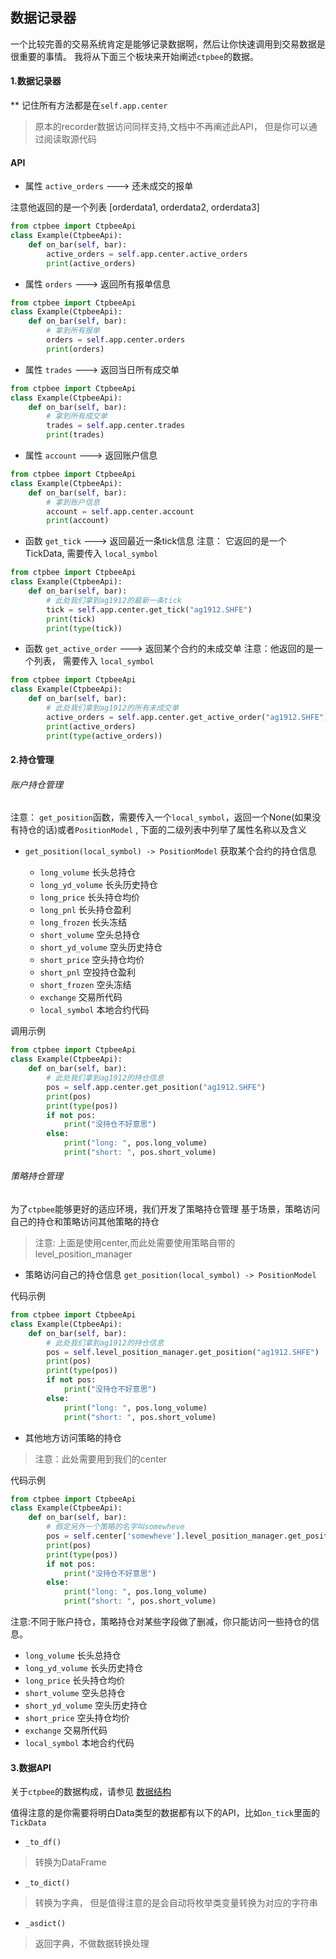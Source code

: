 ## 数据记录器

一个比较完善的交易系统肯定是能够记录数据啊，然后让你快速调用到交易数据是很重要的事情。
我将从下面三个板块来开始阐述`ctpbee`的数据。

#### 1.数据记录器

** 记住所有方法都是在`self.app.center`

> 原本的recorder数据访问同样支持,文档中不再阐述此API， 但是你可以通过阅读取源代码

#### API
- 属性  `active_orders`  --->  还未成交的报单

注意他返回的是一个列表 [orderdata1, orderdata2, orderdata3]
```python
from ctpbee import CtpbeeApi
class Example(CtpbeeApi):
    def on_bar(self, bar):
        active_orders = self.app.center.active_orders
        print(active_orders)
```

- 属性 `orders` ---> 返回所有报单信息 

```python
from ctpbee import CtpbeeApi
class Example(CtpbeeApi):
    def on_bar(self, bar):
        # 拿到所有报单
        orders = self.app.center.orders
        print(orders)
```

- 属性 `trades` ---> 返回当日所有成交单

```python
from ctpbee import CtpbeeApi
class Example(CtpbeeApi):
    def on_bar(self, bar):
        # 拿到所有成交单
        trades = self.app.center.trades
        print(trades)
```

- 属性 `account` ---> 返回账户信息

```python
from ctpbee import CtpbeeApi
class Example(CtpbeeApi):
    def on_bar(self, bar):
        # 拿到账户信息
        account = self.app.center.account
        print(account)
```

- 函数 `get_tick` ---> 返回最近一条tick信息
注意： 它返回的是一个TickData, 需要传入 `local_symbol`

```python
from ctpbee import CtpbeeApi
class Example(CtpbeeApi):
    def on_bar(self, bar):
        # 此处我们拿到ag1912的最新一条tick
        tick = self.app.center.get_tick("ag1912.SHFE")
        print(tick)
        print(type(tick))
```

- 函数 `get_active_order` ---> 返回某个合约的未成交单 
注意：他返回的是一个列表， 需要传入 `local_symbol`

```python
from ctpbee import CtpbeeApi
class Example(CtpbeeApi):
    def on_bar(self, bar):
        # 此处我们拿到ag1912的所有未成交单
        active_orders = self.app.center.get_active_order("ag1912.SHFE")
        print(active_orders)
        print(type(active_orders))
```

#### 2.持仓管理

###### 账户持仓管理
注意： `get_position`函数，需要传入一个`local_symbol`，返回一个None(如果没有持仓的话)或者`PositionModel`
, 下面的二级列表中列举了属性名称以及含义
- `get_position(local_symbol) -> PositionModel`  获取某个合约的持仓信息

    + `long_volume` 长头总持仓
    + `long_yd_volume` 长头历史持仓
    + `long_price` 长头持仓均价
    + `long_pnl` 长头持仓盈利
    + `long_frozen` 长头冻结
    + `short_volume` 空头总持仓
    + `short_yd_volume` 空头历史持仓
    + `short_price` 空头持仓均价
    + `short_pnl` 空投持仓盈利
    + `short_frozen` 空头冻结
    + `exchange` 交易所代码
    + `local_symbol` 本地合约代码
  
调用示例

```python
from ctpbee import CtpbeeApi
class Example(CtpbeeApi):
    def on_bar(self, bar):
        # 此处我们拿到ag1912的持仓信息
        pos = self.app.center.get_position("ag1912.SHFE")
        print(pos)
        print(type(pos))
        if not pos:
            print("没持仓不好意思")
        else:
            print("long: ", pos.long_volume)
            print("short: ", pos.short_volume)
```




###### 策略持仓管理

为了`ctpbee`能够更好的适应环境，我们开发了策略持仓管理
基于场景，策略访问自己的持仓和策略访问其他策略的持仓
> 注意: 上面是使用center,而此处需要使用策略自带的level_position_manager

- 策略访问自己的持仓信息  `get_position(local_symbol) -> PositionModel`

代码示例

```python
from ctpbee import CtpbeeApi
class Example(CtpbeeApi):
    def on_bar(self, bar):
        # 此处我们拿到ag1912的持仓信息
        pos = self.level_position_manager.get_position("ag1912.SHFE")
        print(pos)
        print(type(pos))
        if not pos:
            print("没持仓不好意思")
        else:
            print("long: ", pos.long_volume)
            print("short: ", pos.short_volume)
``` 

- 其他地方访问策略的持仓
> 注意：此处需要用到我们的center

代码示例

```python
from ctpbee import CtpbeeApi
class Example(CtpbeeApi):
    def on_bar(self, bar):
        # 假定另外一个策略的名字叫somewheve
        pos = self.center['somewheve'].level_position_manager.get_position("ag1912.SHFE")
        print(pos)
        print(type(pos))
        if not pos:
            print("没持仓不好意思")
        else:
            print("long: ", pos.long_volume)
            print("short: ", pos.short_volume)
```

注意:不同于账户持仓，策略持仓对某些字段做了删减，你只能访问一些持仓的信息。
+ `long_volume` 长头总持仓
+ `long_yd_volume` 长头历史持仓
+ `long_price` 长头持仓均价
+ `short_volume` 空头总持仓
+ `short_yd_volume` 空头历史持仓
+ `short_price` 空头持仓均价
+ `exchange` 交易所代码
+ `local_symbol` 本地合约代码

#### 3.数据API

关于`ctpbee`的数据构成，请参见 [数据结构](constant.md)

值得注意的是你需要将明白Data类型的数据都有以下的API，比如`on_tick`里面的`TickData`

- `_to_df()`
> 转换为DataFrame

- `_to_dict()`
> 转换为字典， 但是值得注意的是会自动将枚举类变量转换为对应的字符串

- `_asdict()`
> 返回字典，不做数据转换处理

